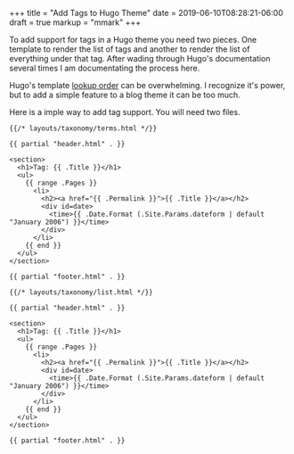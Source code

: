 +++
title = "Add Tags to Hugo Theme"
date = 2019-06-10T08:28:21-06:00
draft = true
markup = "mmark"
+++

To add support for tags in a Hugo theme you need two pieces. One template to render the list of tags and another to render the list of everything under that tag. After wading through Hugo's documentation several times I am documentating the process here.

Hugo's template [lookup order](https://gohugo.io/templates/lookup-order/) can be overwhelming. I recognize it's power, but to add a simple feature to a blog theme it can be too much.

Here is a imple way to add tag support. You will need two files.

```go-html-template
{{/* layouts/taxonomy/terms.html */}}

{{ partial "header.html" . }}

<section>
  <h1>Tag: {{ .Title }}</h1>
  <ul>
    {{ range .Pages }}
      <li>
        <h2><a href="{{ .Permalink }}">{{ .Title }}</a></h2>
        <div id=date>
          <time>{{ .Date.Format (.Site.Params.dateform | default "January 2006") }}</time>
        </div>
      </li>
    {{ end }}
  </ul>
</section>

{{ partial "footer.html" . }}
```

```go-html-template
{{/* layouts/taxonomy/list.html */}}

{{ partial "header.html" . }}

<section>
  <h1>Tag: {{ .Title }}</h1>
  <ul>
    {{ range .Pages }}
      <li>
        <h2><a href="{{ .Permalink }}">{{ .Title }}</a></h2>
        <div id=date>
          <time>{{ .Date.Format (.Site.Params.dateform | default "January 2006") }}</time>
        </div>
      </li>
    {{ end }}
  </ul>
</section>

{{ partial "footer.html" . }}
```

